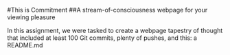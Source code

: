 #This is Commitment
##A stream-of-consciousness webpage for your viewing pleasure

In this assignment, we were tasked to create a webpage tapestry of thought that included at least 100 Git commits, plenty of pushes, and this: a README.md
